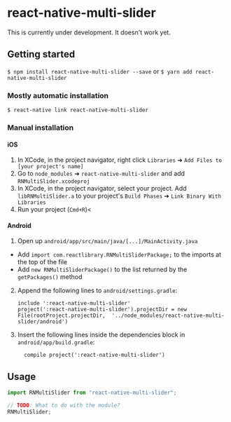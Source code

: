 # react-native-multi-slider

This is currently under development. It doesn't work yet.

## Getting started

`$ npm install react-native-multi-slider --save`
or
`$ yarn add react-native-multi-slider`

### Mostly automatic installation

`$ react-native link react-native-multi-slider`

### Manual installation

#### iOS

1. In XCode, in the project navigator, right click `Libraries` ➜ `Add Files to [your project's name]`
2. Go to `node_modules` ➜ `react-native-multi-slider` and add `RNMultiSlider.xcodeproj`
3. In XCode, in the project navigator, select your project. Add `libRNMultiSlider.a` to your project's `Build Phases` ➜ `Link Binary With Libraries`
4. Run your project (`Cmd+R`)<

#### Android

1. Open up `android/app/src/main/java/[...]/MainActivity.java`

- Add `import com.reactlibrary.RNMultiSliderPackage;` to the imports at the top of the file
- Add `new RNMultiSliderPackage()` to the list returned by the `getPackages()` method

2. Append the following lines to `android/settings.gradle`:
   ```
   include ':react-native-multi-slider'
   project(':react-native-multi-slider').projectDir = new File(rootProject.projectDir, 	'../node_modules/react-native-multi-slider/android')
   ```
3. Insert the following lines inside the dependencies block in `android/app/build.gradle`:
   ```
     compile project(':react-native-multi-slider')
   ```

## Usage

```javascript
import RNMultiSlider from "react-native-multi-slider";

// TODO: What to do with the module?
RNMultiSlider;
```

